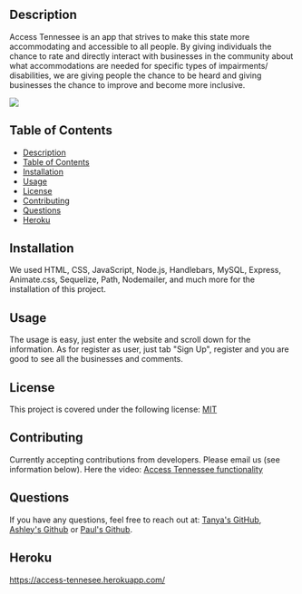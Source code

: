 ## Description
Access Tennessee is an app that strives to make this state more accommodating and accessible to all people. By giving individuals the chance to rate and directly interact with businesses in the community about what accommodations are needed for specific types of impairments/ disabilities, we are giving people the chance to be heard and giving businesses the chance to improve and become more inclusive.

<img src="Access Tennessee.gif" >

## Table of Contents
- [Description](#description)
- [Table of Contents](#table-of-contents)
- [Installation](#installation)
- [Usage](#usage)
- [License](#license)
- [Contributing](#contributing)
- [Questions](#questions)
- [Heroku](#heroku)
<a name="installation"></a>
## Installation
We used HTML, CSS, JavaScript, Node.js, Handlebars, MySQL, Express, Animate.css, Sequelize, Path, Nodemailer, and much more for the installation of this project.
<a name="usage"></a>
## Usage
The usage is easy, just enter the website and scroll down for the information. As for register as user, just tab "Sign Up", register and you are good to see all the businesses and comments.
<a name="license"></a>
## License
This project is covered under the following license:
[MIT](https://www.mit.edu/~amini/LICENSE.md)
<a name="contributing"></a>
## Contributing
Currently accepting contributions from developers. Please email us (see information below).
Here the video: [Access Tennessee functionality](https://drive.google.com/file/d/1AkculKov3gLywEzlW_NL1WtkCPAdmrZ-/view?usp=sharing)
<a name="questions"></a>
## Questions
If you have any questions, feel free to reach out at: [Tanya's GitHub](https://github.com/tanyaleepr), [Ashley's Github](https://github.com/ashleyhodge) or [Paul's Github](https://github.com/pshertzi).
## Heroku
https://access-tennesee.herokuapp.com/